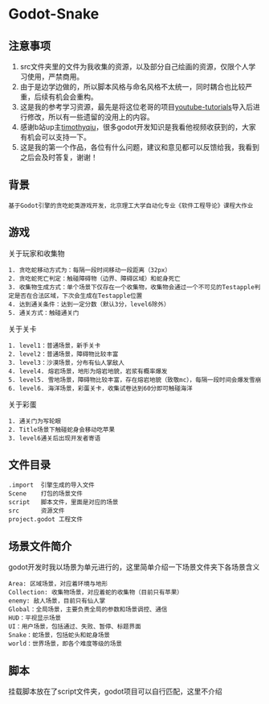 # Godot-Snake
## 注意事项
1. src文件夹里的文件为我收集的资源，以及部分自己绘画的资源，仅限个人学习使用，严禁商用。
2. 由于是边学边做的，所以脚本风格与命名风格不太统一，同时耦合也比较严重，后续有机会会重构。
3. 这是我的参考学习资源，最先是将这位老哥的项目[youtube-tutorials](https://github.com/uheartbeast/youtube-tutorials)导入后进行修改，所以有一些遗留的没用上的内容。
4. 感谢b站up主[timothyqiu](https://space.bilibili.com/7092?spm_id_from=333.337.0.0)，很多godot开发知识是我看他视频收获到的，大家有机会可以支持一下。
5. 这是我的第一个作品，各位有什么问题，建议和意见都可以反馈给我，我看到之后会及时答复，谢谢！

## 背景
```
基于Godot引擎的贪吃蛇类游戏开发，北京理工大学自动化专业《软件工程导论》课程大作业
``` 

## 游戏

关于玩家和收集物
```
1. 贪吃蛇移动方式为：每隔一段时间移动一段距离（32px）
2. 贪吃蛇死亡判定：触碰障碍物（边界、障碍区域）和蛇身死亡
3. 收集物生成方式：单个场景下仅存在一个收集物，收集物会通过一个不可见的Testapple判定是否在合法区域，下次会生成在Testapple位置
4. 达到通关条件：达到一定分数（默认3分，level6除外）
5. 通关方式：触碰通关门
```

关于关卡
```
1. level1：普通场景，新手关卡
2. level2：普通场景，障碍物比较丰富
3. level3：沙漠场景，分布有仙人掌敌人
4. level4. 熔岩场景，地形为熔岩地貌，岩浆有概率爆发
5. level5. 雪地场景，障碍物比较丰富，存在熔岩地貌（致敬mc），每隔一段时间会爆发雪崩
6. level6. 海洋场景，彩蛋关卡，收集试卷达到60分即可触碰海洋
```

关于彩蛋
```
1. 通关门为写轮眼
2. Title场景下触碰蛇身会移动吃苹果
3. level6通关后出现开发者寄语
```

## 文件目录
```
.import  引擎生成的导入文件
Scene    打包的场景文件
script   脚本文件，里面是对应的场景
src      资源文件
project.godot 工程文件
```
## 场景文件简介
godot开发时我以场景为单元进行的，这里简单介绍一下场景文件夹下各场景含义
```
Area: 区域场景，对应着环境与地形
Collection: 收集物场景，对应着蛇的收集物（目前只有苹果）
enemy: 敌人场景，目前只有仙人掌
Global：全局场景，主要负责全局的参数和场景调控、通信
HUD：平视显示场景
UI：用户场景，包括通过、失败、暂停、标题界面
Snake：蛇场景，包括蛇头和蛇身场景
world：世界场景，即各个难度等级的场景
```

## 脚本
挂载脚本放在了script文件夹，godot项目可以自行匹配，这里不介绍

